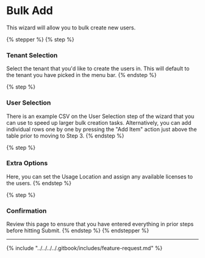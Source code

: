 # Bulk Add

This wizard will allow you to bulk create new users.&#x20;

{% stepper %}
{% step %}
### Tenant Selection

Select the tenant that you'd like to create the users in. This will default to the tenant you have picked in the menu bar.
{% endstep %}

{% step %}
### User Selection

There is an example CSV on the User Selection step of the wizard that you can use to speed up larger bulk creation tasks. Alternatively, you can add individual rows one by one by pressing the "Add Item" action just above the table prior to moving to Step 3.
{% endstep %}

{% step %}
### Extra Options

Here, you can set the Usage Location and assign any available licenses to the users.
{% endstep %}

{% step %}
### Confirmation

Review this page to ensure that you have entered everything in prior steps before hitting Submit.
{% endstep %}
{% endstepper %}

***

{% include "../../../../.gitbook/includes/feature-request.md" %}
